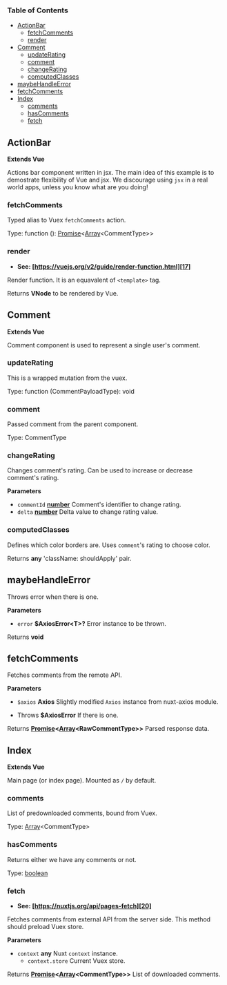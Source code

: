<!-- Generated by documentation.js. Update this documentation by updating the source code. -->

### Table of Contents

-   [ActionBar][1]
    -   [fetchComments][2]
    -   [render][3]
-   [Comment][4]
    -   [updateRating][5]
    -   [comment][6]
    -   [changeRating][7]
    -   [computedClasses][8]
-   [maybeHandleError][9]
-   [fetchComments][10]
-   [Index][11]
    -   [comments][12]
    -   [hasComments][13]
    -   [fetch][14]

## ActionBar

**Extends Vue**

Actions bar component written in jsx.
The main idea of this example is to demostrate flexibility of Vue and jsx.
We discourage using `jsx` in a real world apps,
unless you know what are you doing!

### fetchComments

Typed alias to Vuex `fetchComments` action.

Type: function (): [Promise][15]&lt;[Array][16]&lt;CommentType>>

### render

-   **See: [https://vuejs.org/v2/guide/render-function.html][17]**

Render function. It is an equavalent of `<template>` tag.

Returns **VNode** to be rendered by Vue.

## Comment

**Extends Vue**

Comment component is used to represent a single user's comment.

### updateRating

This is a wrapped mutation from the vuex.

Type: function (CommentPayloadType): void

### comment

Passed comment from the parent component.

Type: CommentType

### changeRating

Changes comment's rating.
Can be used to increase or decrease comment's rating.

**Parameters**

-   `commentId` **[number][18]** Comment's identifier to change rating.
-   `delta` **[number][18]** Delta value to change rating value.

### computedClasses

Defines which color borders are.
Uses `comment`'s rating to choose color.

Returns **any** 'className: shouldApply' pair.

## maybeHandleError

Throws error when there is one.

**Parameters**

-   `error` **$AxiosError&lt;T>?** Error instance to be thrown.

Returns **void** 

## fetchComments

Fetches comments from the remote API.

**Parameters**

-   `$axios` **Axios** Slightly modified `Axios` instance from nuxt-axios module.


-   Throws **$AxiosError** If there is one.

Returns **[Promise][15]&lt;[Array][16]&lt;RawCommentType>>** Parsed response data.

## Index

**Extends Vue**

Main page (or index page).
Mounted as `/` by default.

### comments

List of predownloaded comments, bound from Vuex.

Type: [Array][16]&lt;CommentType>

### hasComments

Returns either we have any comments or not.

Type: [boolean][19]

### fetch

-   **See: [https://nuxtjs.org/api/pages-fetch][20]**

Fetches comments from external API from the server side.
This method should preload Vuex store.

**Parameters**

-   `context` **any** Nuxt `context` instance.
    -   `context.store`  Current Vuex store.

Returns **[Promise][15]&lt;[Array][16]&lt;CommentType>>** List of downloaded comments.

[1]: #actionbar

[2]: #fetchcomments

[3]: #render

[4]: #comment

[5]: #updaterating

[6]: #comment-1

[7]: #changerating

[8]: #computedclasses

[9]: #maybehandleerror

[10]: #fetchcomments-1

[11]: #index

[12]: #comments

[13]: #hascomments

[14]: #fetch

[15]: https://developer.mozilla.org/docs/Web/JavaScript/Reference/Global_Objects/Promise

[16]: https://developer.mozilla.org/docs/Web/JavaScript/Reference/Global_Objects/Array

[17]: https://vuejs.org/v2/guide/render-function.html

[18]: https://developer.mozilla.org/docs/Web/JavaScript/Reference/Global_Objects/Number

[19]: https://developer.mozilla.org/docs/Web/JavaScript/Reference/Global_Objects/Boolean

[20]: https://nuxtjs.org/api/pages-fetch
